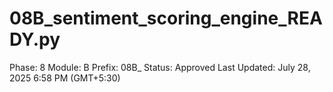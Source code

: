 # 08B_sentiment_scoring_engine_READY.py

Phase: 8
Module: B
Prefix: 08B_
Status: Approved
Last Updated: July 28, 2025 6:58 PM (GMT+5:30)

